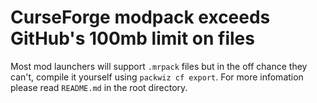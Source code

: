 # CurseForge modpack exceeds GitHub's 100mb limit on files

Most mod launchers will support `.mrpack` files but in the off chance they can't, compile it yourself using `packwiz cf export`. For more infomation please read `README.md` in the root directory.
